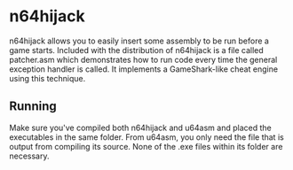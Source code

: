 # n64hijack

n64hijack allows you to easily insert some assembly to be run before a game starts. Included with the distribution of n64hijack is a file called patcher.asm which demonstrates how to run code every time the general exception handler is called. It implements a GameShark-like cheat engine using this technique.

## Running

Make sure you've compiled both n64hijack and u64asm and placed the executables in the same folder. From u64asm, you only need the file that is output from compiling its source. None of the .exe files within its folder are necessary.